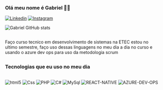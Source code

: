 
### Olá meu nome é Gabriel 👋🏽

[![Linkedin](https://img.shields.io/badge/LinkedIn-0077B5?style=for-the-badge&logo=linkedin&logoColor=white)](https://www.linkedin.com/in/carriel-gbr) [![Instagram](https://img.shields.io/badge/Instagram-E4405F?style=for-the-badge&logo=instagram&logoColor=white)](https://www.instagram.com/carriel_gbr/)


![Gabriel GitHub stats](https://github-readme-stats.vercel.app/api?username=carrielgbr&show_icons=true&theme=cobalt)


##
<div style="text: align-text:center">
<p> Faço curso tecnico em desenvolvimento de sistemas na ETEC estou no ultimo semestre, faço uso dessas linguagens no meu dia a dia no curso e usando o azure dev ops para uso da metodologia scrum

</p>
</div>

##
### Tecnologias que eu uso no meu dia

<div style="display: inline_block"></br>
    <img aling="center" alt="html5" src="https://img.shields.io/badge/HTML5-E34F26?style=for-the-badge&logo=html5&logoColor=white" />
    <img aling="center" alt="Css" src="https://img.shields.io/badge/CSS3-1572B6?style=for-the-badge&logo=css3&logoColor=white" /> 
    <img aling="center" alt="PHP" src="https://img.shields.io/badge/PHP-777BB4?style=for-the-badge&logo=php&logoColor=white" />
    <img aling="center" alt="C#" src="https://img.shields.io/badge/C%23-239120?style=for-the-badge&logo=c-sharp&logoColor=white" />
    <img aling="center" alt="MySql" src="https://img.shields.io/badge/MySQL-005C84?style=for-the-badge&logo=mysql&logoColor=white" />
    <img aling="center" alt="REACT-NATIVE" src="https://img.shields.io/badge/React_Native-20232A?style=for-the-badge&logo=react&logoColor=61DAFB" />
    <img aling="center" alt="AZURE-DEV-OPS" src="https://img.shields.io/badge/Azure_DevOps-0078D7?style=for-the-badge&logo=azure-devops&logoColor=white" />
        
    

</div>


<!--![Top Langs](https://github-readme-stats.vercel.app/api/top-langs/?username=carrielgbr&hide_progress=true)-->
